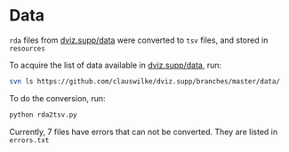 # Data
`rda` files from [dviz.supp/data](https://github.com/clauswilke/dviz.supp/tree/master/data) were converted to `tsv` files, and stored in `resources`

To acquire the list of data available in [dviz.supp/data](https://github.com/clauswilke/dviz.supp/tree/master/data), run:
```bash
svn ls https://github.com/clauswilke/dviz.supp/branches/master/data/
```

To do the conversion, run:
```bash
python rda2tsv.py
```

Currently, 7 files have errors that can not be converted. They are listed in `errors.txt`

